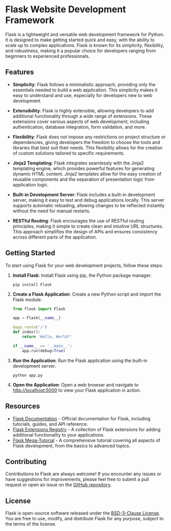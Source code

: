 # Flask Website Development Framework

Flask is a lightweight and versatile web development framework for Python. It is designed to make getting started quick and easy, with the ability to scale up to complex applications. Flask is known for its simplicity, flexibility, and robustness, making it a popular choice for developers ranging from beginners to experienced professionals.

## Features

- **Simplicity**: Flask follows a minimalistic approach, providing only the essentials needed to build a web application. This simplicity makes it easy to understand and use, especially for developers new to web development.

- **Extensibility**: Flask is highly extensible, allowing developers to add additional functionality through a wide range of extensions. These extensions cover various aspects of web development, including authentication, database integration, form validation, and more.

- **Flexibility**: Flask does not impose any restrictions on project structure or dependencies, giving developers the freedom to choose the tools and libraries that best suit their needs. This flexibility allows for the creation of custom solutions tailored to specific requirements.

- **Jinja2 Templating**: Flask integrates seamlessly with the Jinja2 templating engine, which provides powerful features for generating dynamic HTML content. Jinja2 templates allow for the easy creation of reusable components and the separation of presentation logic from application logic.

- **Built-in Development Server**: Flask includes a built-in development server, making it easy to test and debug applications locally. This server supports automatic reloading, allowing changes to be reflected instantly without the need for manual restarts.

- **RESTful Routing**: Flask encourages the use of RESTful routing principles, making it simple to create clean and intuitive URL structures. This approach simplifies the design of APIs and ensures consistency across different parts of the application.

## Getting Started

To start using Flask for your web development projects, follow these steps:

1. **Install Flask**: Install Flask using pip, the Python package manager.

   ```
   pip install Flask
   ```

2. **Create a Flask Application**: Create a new Python script and import the Flask module.

   ```python
   from flask import Flask

   app = Flask(__name__)

   @app.route('/')
   def index():
       return 'Hello, World!'

   if __name__ == '__main__':
       app.run(debug=True)
   ```

3. **Run the Application**: Run the Flask application using the built-in development server.

   ```
   python app.py
   ```

4. **Open the Application**: Open a web browser and navigate to [http://localhost:5000](http://localhost:5000) to view your Flask application in action.

## Resources

- [Flask Documentation](https://flask.palletsprojects.com/) - Official documentation for Flask, including tutorials, guides, and API reference.
- [Flask Extensions Registry](https://flask.palletsprojects.com/en/2.1.x/extensions/) - A collection of Flask extensions for adding additional functionality to your applications.
- [Flask Mega-Tutorial](https://blog.miguelgrinberg.com/post/the-flask-mega-tutorial-part-i-hello-world) - A comprehensive tutorial covering all aspects of Flask development, from the basics to advanced topics.

## Contributing

Contributions to Flask are always welcome! If you encounter any issues or have suggestions for improvements, please feel free to submit a pull request or open an issue on the [GitHub repository](https://github.com/pallets/flask).

## License

Flask is open-source software released under the [BSD-3-Clause License](https://github.com/pallets/flask/blob/main/LICENSE). You are free to use, modify, and distribute Flask for any purpose, subject to the terms of the license.
